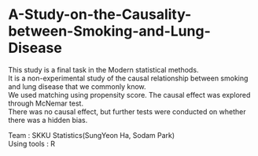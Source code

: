 # A-Study-on-the-Causality-between-Smoking-and-Lung-Disease
This study is a final task in the Modern statistical methods.\
It is a non-experimental study of the causal relationship between smoking and lung disease that we commonly know.\
We used matching using propensity score. The causal effect was explored through McNemar test.\
There was no causal effect, but further tests were conducted on whether there was a hidden bias.

Team : SKKU Statistics(SungYeon Ha, Sodam Park)\
Using tools : R


